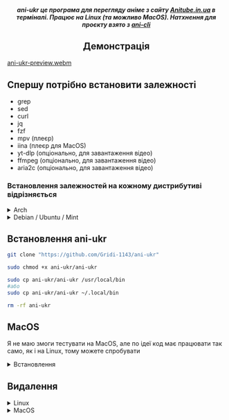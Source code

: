 <h5 align=center>
ani-ukr це програма для перегляду аніме з сайту <a href="https://anitube.in.ua/">Anitube.in.ua</a> в терміналі. Працює на Linux (та можливо MacOS). Натхнення для проєкту взято з <a href="https://github.com/pystardust/ani-cli">ani-cli</a>
</h5>

<h2 align="center">
Демонстрація
</h2>

[ani-ukr-preview.webm](https://github.com/user-attachments/assets/e74bbaed-c40d-49bb-9000-495e5d19d997)

## Спершу потрібно встановити залежності
- grep
- sed
- curl
- jq
- fzf
- mpv (плеєр)
- iina (плеєр для MacOS)
- yt-dlp (опціонально, для завантаження відео)
- ffmpeg (опціонально, для завантаження відео)
- aria2c (опціонально, для завантаження відео)

### Встановлення залежностей на кожному дистрибутиві відрізняється
<details><summary>Arch</summary>

```sh
sudo pacman -Syy
sudo pacman -S grep sed curl jq fzf mpv yt-dlp ffmpeg aria2
```
</details>

<details><summary>Debian / Ubuntu / Mint</summary>

```sh
sudo apt update
sudo apt install grep sed curl jq fzf mpv yt-dlp ffmpeg aria2
```
</details>

## Встановлення ani-ukr
```sh 
git clone "https://github.com/Gridi-1143/ani-ukr"

sudo chmod +x ani-ukr/ani-ukr

sudo cp ani-ukr/ani-ukr /usr/local/bin
#або 
sudo cp ani-ukr/ani-ukr ~/.local/bin

rm -rf ani-ukr
```
## MacOS 
Я не маю змоги тестувати на MacOS, але по ідеї код має працювати так само, як і на Linux, тому можете спробувати
<details><summary>Встановлення</summary>

Завантажте [HomeBrew](https://docs.brew.sh/Installation)

*Встановити залеженості можете так*

```sh
brew install curl jq grep aria2 ffmpeg git fzf yt-dlp && \
brew install --cask iina
```
І тоді

```sh
git clone "https://github.com/Gridi-1143/ani-ukr.git" && cd ./ani-ukr
cp ./ani-ukr "$(brew --prefix)"/bin
cd .. && rm -rf ./ani-ukr
```
</details>

## Видалення
<details><summary>Linux</summary>

```sh 
rm /usr/bin/ani-ukr
#або якщо встановили в іншу директорію
rm ~/.local/bin/ani-ukr
```
</details>
<details><summary>MacOS</summary>

```sh 
rm "$(brew --prefix)/bin/ani-ukr"
```
</details>
